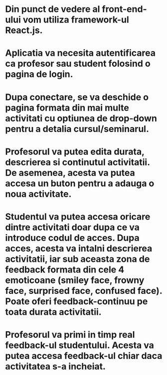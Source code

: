 # Din punct de vedere al front-end-ului vom utiliza framework-ul React.js.
# Aplicatia va necesita autentificarea ca profesor sau student folosind o pagina de login. 
# Dupa conectare, se va deschide o pagina formata din mai multe activitati cu optiunea de drop-down pentru a detalia cursul/seminarul.
# Profesorul va putea edita durata, descrierea si continutul activitatii. De asemenea, acesta va putea accesa un buton pentru a adauga o noua activitate.
# Studentul va putea accesa oricare dintre activitati doar dupa ce va introduce codul de acces. Dupa acces, acesta va intalni descrierea activitatii, iar sub aceasta zona de feedback formata din cele 4 emoticoane (smiley face, frowny face, surprised face, confused face). Poate oferi feedback-continuu pe toata durata activitatii.
# Profesorul va primi in timp real feedback-ul studentului. Acesta va putea accesa feedback-ul chiar daca activitatea s-a incheiat.
# 